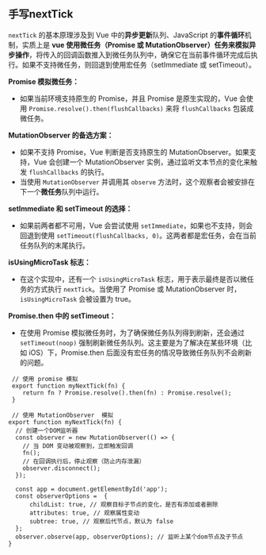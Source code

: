 ## 手写nextTick

`nextTick` 的基本原理涉及到 Vue 中的**异步更新**队列、JavaScript 的**事件循环**机制，实质上是 **vue 使用微任务（Promise 或 MutationObserver）任务来模拟异步操作**，将传入的回调函数推入到微任务队列中，确保它在当前事件循环完成后执行。如果不支持微任务，则回退到使用宏任务（setImmediate 或 setTimeout）。

**Promise 模拟微任务：**

- 如果当前环境支持原生的 Promise，并且 Promise 是原生实现的，Vue 会使用 `Promise.resolve().then(flushCallbacks)` 来将 `flushCallbacks` 包装成微任务。

**MutationObserver 的备选方案：**

- 如果不支持 Promise，Vue 判断是否支持原生的 MutationObserver。如果支持，Vue 会创建一个 MutationObserver 实例，通过监听文本节点的变化来触发 `flushCallbacks` 的执行。
- 当使用 `MutationObserver` 并调用其 `observe` 方法时，这个观察者会被安排在下一个**微任务**队列中运行。

**setImmediate 和 setTimeout 的选择：**

- 如果前两者都不可用，Vue 会尝试使用 `setImmediate`，如果也不支持，则会回退到使用 `setTimeout(flushCallbacks, 0)`。这两者都是宏任务，会在当前任务队列的末尾执行。

**isUsingMicroTask 标志：**

- 在这个实现中，还有一个 `isUsingMicroTask` 标志，用于表示最终是否以微任务的方式执行 `nextTick`。当使用了 Promise 或 MutationObserver 时，`isUsingMicroTask` 会被设置为 true。

**Promise.then 中的 setTimeout：**

- 在使用 Promise 模拟微任务时，为了确保微任务队列得到刷新，还会通过 `setTimeout(noop)` 强制刷新微任务队列。这主要是为了解决在某些环境（比如 iOS）下，Promise.then 后面没有宏任务的情况导致微任务队列不会刷新的问题。



```
 // 使用 promise 模拟
 export function myNextTick(fn) {
 	return fn ? Promise.resolve().then(fn) : Promise.resolve();
 }
 
 // 使用 MutationObserver  模拟
export function myNextTick(fn) {
  // 创建一个DOM监听器
  const observer = new MutationObserver(() => {
    // 当 DOM 变动被观察到，立即触发回调
    fn();
    // 在回调执行后，停止观察（防止内存泄漏）
    observer.disconnect();
  });

  const app = document.getElementById('app');
  const observerOptions =  {
      childList: true, // 观察目标子节点的变化，是否有添加或者删除
      attributes: true, // 观察属性变动
      subtree: true, // 观察后代节点，默认为 false
  };
  observer.observe(app, observerOptions); // 监听上某个dom节点及子节点
}

```



